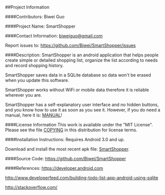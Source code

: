 ##Project Information

####Contributors:
Biwei Guo


####Project Name:
SmartShopper


####Contact Information:
biweiguo@gmail.com

Report issues to: 
https://github.com/Biwei/SmartShopper/issues


####Description:
SmartShopper is an android application that helps people create simple or detailed shopping list, organize the list according to needs and record shopping history.

SmartShopper saves data in a SQLite database so data won't be erased when you update this software. 

SmartShopper works without WiFi or mobile data therefore it is reliable wherever you are.

SmartShopper has a self-explanatory user interface and no hidden buttons, and you know how to use it as soon as you see it. However, if you do need a manual, here it is: [MANUAL](https://github.com/Biwei/SmartShopper/blob/master/Manual.pdf)! 

####License Information
This work is available under the "MIT License". Please see the file [COPYING](https://github.com/Biwei/SmartShopper/blob/master/COPYING) in this distribution for license terms.

####Installation Instructions:
Requires Android 3.0 and up.

Download and install the most recent apk file: [SmartShopper](https://github.com/Biwei/SmartShopper/raw/master/bin/SmartShopper.apk).
    
####Source Code:
https://github.com/Biwei/SmartShopper

####References:
https://developer.android.com

http://www.developerfeed.com/building-todo-list-app-android-using-sqlite

http://stackoverflow.com/


